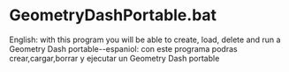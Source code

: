 # GeometryDashPortable.bat
English: with this program you will be able to create, load, delete and run a Geometry Dash portable--espaniol: con este programa podras crear,cargar,borrar y ejecutar un Geometry Dash portable
